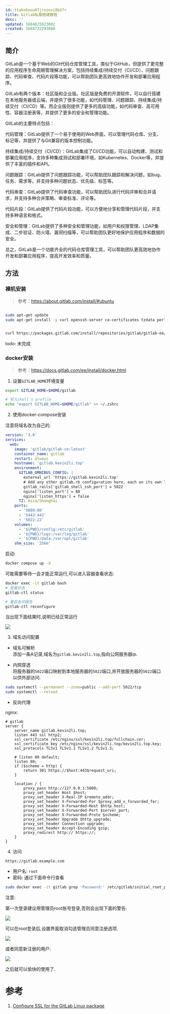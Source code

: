 ```yaml
---
id: ttabxboou07jrozovi8b37r
title: Gitlab私服搭建教程
desc: ''
updated: 1684825923002
created: 1684732293880
---
```


## 简介
GitLab是一个基于Web的Git代码仓库管理工具，类似于GitHub，但提供了更完整的应用程序生命周期管理解决方案，包括持续集成/持续交付（CI/CD）、问题跟踪、代码审查、代码片段等功能，可以帮助团队更高效地协作开发和部署应用程序。

GitLab有两个版本：社区版和企业版。社区版是免费的开源软件，可以自行搭建在本地服务器或云端，并提供了很多功能，如代码管理、问题跟踪、持续集成/持续交付（CI/CD）等。而企业版则提供了更多的高级功能，如代码审查、高可用性、容器注册表等，并提供了更多的安全和管理功能。

GitLab的主要特点包括：

代码管理：GitLab提供了一个易于使用的Web界面，可以管理代码仓库、分支、标记等，并提供了与Git兼容的版本控制功能。

持续集成/持续交付（CI/CD）：GitLab集成了CI/CD功能，可以自动构建、测试和部署应用程序，支持多种集成测试和部署环境，如Kubernetes、Docker等，并提供了丰富的插件和API。

问题跟踪：GitLab提供了问题跟踪功能，可以帮助团队跟踪和解决问题，如bug、任务、需求等，并支持多种问题状态、优先级、标签等。

代码审查：GitLab提供了代码审查功能，可以帮助团队进行代码评审和合并请求，并支持多种合并策略、审查标准、评论等。

代码片段：GitLab提供了代码片段功能，可以方便地分享和管理代码片段，并支持多种语言和格式。

安全和管理：GitLab提供了多种安全和管理功能，如用户和权限管理、LDAP集成、二步验证、防火墙、漏洞扫描等，可以帮助团队更好地保护应用程序和数据的安全。

总之，GitLab是一个功能齐全的代码仓库管理工具，可以帮助团队更高效地协作开发和部署应用程序，提高开发效率和质量。

## 方法
### 裸机安装
> 参考：https://about.gitlab.com/install/#ubuntu

``` bash 

sudo apt-get update
sudo apt-get install -y curl openssh-server ca-certificates tzdata perl


curl https://packages.gitlab.com/install/repositories/gitlab/gitlab-ee/script.deb.sh | sudo bash

```
todo: 未完成

### docker安装
> 参考：https://docs.gitlab.com/ee/install/docker.html

1. 设置`GITLAB_HOME`环境变量
``` bash 
export GITLAB_HOME=$HOME/gitlab

# 写入shell's profile
echo "export GITLAB_HOME=$HOME/gitlab" >> ~/.zshrc
```
2. 使用docker-compose安装

注意将域名改为自己的.
``` yaml 
version: '3.6'
services:
  web:
    image: 'gitlab/gitlab-ce:latest'
    container_name: gitlab
    restart: always
    hostname: 'gitlab.kevin2li.top'
    environment:
      GITLAB_OMNIBUS_CONFIG: |
        external_url 'https://gitlab.kevin2li.top'
        # Add any other gitlab.rb configuration here, each on its own line
        gitlab_rails['gitlab_shell_ssh_port'] = 5022
        nginx['listen_port'] = 80
        nginx['listen_https'] = false
      TZ: Asia/Shanghai
    ports:
      - '5080:80'
      - '5443:443'
      - '5022:22'
    volumes:
      - '${PWD}/config:/etc/gitlab'
      - '${PWD}/logs:/var/log/gitlab'
      - '${PWD}/data:/var/opt/gitlab'
    shm_size: '256m'
```

启动:
``` bash 
docker compose up -d
```

可能需要等待一会才能正常运行,可以进入容器查看状态:
``` bash 
docker exec -it gitlab bash
# 查看状态
gitlab-ctl status

# 重启各项服务
gitlab-ctl reconfigure
```

当出现下面结果时,说明已经正常运行

![](https://minio.kevin2li.top/image-bed/blog/20230523142631.png)


3. 域名访问配置
- 域名可解析  
添加一条A记录,域名为`gitlab.kevin2li.top`,指向公网服务器ip.

- 内网穿透  
将服务器的`5022`端口映射到本地服务器的`5022`端口,并开放服务器的`5022`端口以供外部访问.
``` bash 
sudo systemctl --permanent --zone=public --add-port 5022/tcp
sudo systemctl --reload
```

- 反向代理

nginx:

``` nginx
# gitlab
server {
    server_name gitlab.kevin2li.top;
    listen 443 ssl http2;
    ssl_certificate /etc/nginx/ssl/kevin2li.top/fullchain.cer;
    ssl_certificate_key /etc/nginx/ssl/kevin2li.top/kevin2li.top.key;
    ssl_protocols TLSv1 TLSv1.1 TLSv1.2 TLSv1.3;
    
    # listen 80 default;
    listen 80;
    if ($scheme = http) {
        return 301 https://$host:443$request_uri;
    }

    location / {
        proxy_pass http://127.0.0.1:5080;
        proxy_set_header Host $host;
        proxy_set_header X-Real-IP $remote_addr;
        proxy_set_header X-Forwarded-For $proxy_add_x_forwarded_for;
        proxy_set_header X-Forwarded-Host $http_host;
        proxy_set_header X-Forwarded-Port $server_port;
        proxy_set_header X-Forwarded-Proto $scheme;
        proxy_set_header Upgrade $http_upgrade;
        proxy_set_header Connection upgrade;
        proxy_set_header Accept-Encoding gzip;
        proxy_redirect http:// https://;
    }
} 

```
4. 访问  

`https://gitlab.example.com`

- 用户名: `root`
- 密码: 通过下面命令行查看
``` bash 
sudo docker exec -it gitlab grep 'Password:' /etc/gitlab/initial_root_password
```

注意:

第一次登录建议用管理员root账号登录,否则会出现下面的警告:

![](https://minio.kevin2li.top/image-bed/blog/20230522224543.png)

可以在root登录后,设置界面取消勾选管理员同意注册选项.

![](https://minio.kevin2li.top/image-bed/blog/20230522224819.png)

或者同意新注册的用户:

![](https://minio.kevin2li.top/image-bed/blog/20230523102457.png)

之后就可以愉快的使用了.

# 参考
1. [Configure SSL for the GitLab Linux package ](https://docs.gitlab.com/omnibus/settings/ssl/#change-the-default-ssl-certificate-location)